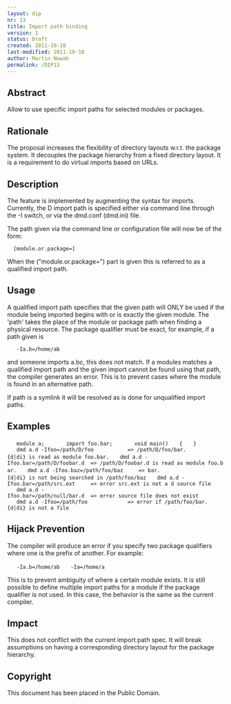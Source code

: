 ```yaml
---
layout: dip
nr: 13
title: Import path binding
version: 1
status: Draft
created: 2011-10-18
last-modified: 2011-10-18
author: Martin Nowak
permalink: /DIP13
---
```


Abstract
--------

Allow to use specific import paths for selected modules or packages.

Rationale
---------

The proposal increases the flexibility of directory layouts w.r.t. the
package system. It decouples the package hierarchy from a fixed
directory layout. It is a requirement to do virtual imports based on
URLs.

Description
-----------

The feature is implemented by augmenting the syntax for imports.
Currently, the D import path is specified either via command line
through the -I switch, or via the dmd.conf (dmd.ini) file.

The path given via the command line or configuration file will now be of
the form:

`  [module.or.package=]`<path>

When the ("module.or.package=") part is given this is referred to as a
qualified import path.

Usage
-----

A qualified import path specifies that the given path will ONLY be used
if the module being imported begins with or is exactly the given module.
The 'path' takes the place of the module or package path when finding a
physical resource. The package qualifier must be exact, for example, if
a path given is

`   -Ia.b=/home/ab`

and someone imports a.bc, this does not match. If a modules matches a
qualified import path and the given import cannot be found using that
path, the compiler generates an error. This is to prevent cases where
the module is found in an alternative path.

If path is a symlink it will be resolved as is done for unqualified
import paths.

Examples
--------

`   module a;`
`   `
`   import foo.bar;`
`   `
`   void main()`
`   {`
`   }`
`   `
`   dmd a.d -Ifoo=/path/D/foo           => /path/D/foo/bar.{d|di} is read as module foo.bar.`
`   dmd a.d -Ifoo.bar=/path/D/foobar.d  => /path/D/foobar.d is read as module foo.bar.`
`   dmd a.d -Ifoo.baz=/path/foo/baz     => bar.{d|di} is not being searched in /path/foo/baz`
`   dmd a.d -Ifoo.bar=/path/src.ext     => error src.ext is not a d source file`
`   dmd a.d -Ifoo.bar=/path/null/bar.d  => error source file does not exist`
`   dmd a.d -Ifoo=/path/foo             => error if /path/foo/bar.{d|di} is not a file`

Hijack Prevention
-----------------

The compiler will produce an error if you specify two package qualifiers
where one is the prefix of another. For example:

`   -Ia.b=/home/ab`
`   -Ia=/home/a`

This is to prevent ambiguity of where a certain module exists. It is
still possible to define multiple import paths for a module if the
package qualifier is not used. In this case, the behavior is the same as
the current compiler.

Impact
------

This does not conflict with the current import path spec. It will break
assumptions on having a corresponding directory layout for the package
hierarchy.

Copyright
---------

This document has been placed in the Public Domain.
